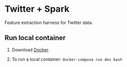
# Twitter + Spark

Feature extraction harness for Twitter data.

## Run local container

1. Download [Docker](https://www.docker.com/docker-mac).

1. To run a local container: `docker-compose run dev bash`
